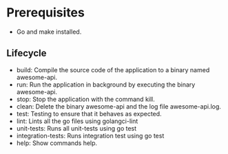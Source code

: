 # Prerequisites
* Go and make installed.

## Lifecycle
* build:  Compile the source code of the application to a binary named awesome-api.
* run:  Run the application in background by executing the binary awesome-api.
* stop:  Stop the application with the command kill.
* clean:  Delete the binary awesome-api and the log file awesome-api.log.
* test:  Testing to ensure that it behaves as expected.
* lint: Lints all the go files using golangci-lint
* unit-tests: Runs all unit-tests using go test
* integration-tests: Runs integration test using go test
* help:  Show commands help.
